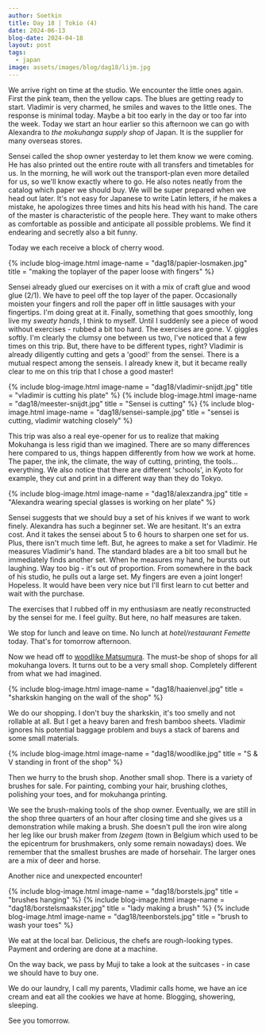 ```yaml
---
author: Soetkin
title: Day 18 | Tokio (4)
date: 2024-06-13
blog-date: 2024-04-18
layout: post
tags:
  - japan
image: assets/images/blog/dag18/lijm.jpg
---
```


We arrive right on time at the studio. 
We encounter the little ones again. First the pink team, then the yellow caps. The blues are getting ready to start. 
Vladimir is very charmed, he smiles and waves to the little ones. The response is minimal today. Maybe a bit too early in the day or too far into the week.
Today we start an hour earlier so this afternoon we can go with Alexandra to *the mokuhanga supply shop* of Japan. It is the supplier for many overseas stores.

Sensei called the shop owner yesterday to let them know we were coming. He has also printed out the entire route with all transfers and timetables for us. In the morning, he will work out the transport-plan even more detailed for us, so we'll know exactly where to go. He also notes neatly from the catalog which paper we should buy. We will be super prepared when we head out later. It's not easy for Japanese to write Latin letters, if he makes a mistake, he apologizes three times and hits his head with his hand. The care of the master is characteristic of the people here. They want to make others as comfortable as possible and anticipate all possible problems. We find it endearing and secretly also a bit funny.

Today we each receive a block of cherry wood. 

{% include blog-image.html image-name = "dag18/papier-losmaken.jpg" title = "making the toplayer of the paper loose with fingers" %}

Sensei already glued our exercises on it with a mix of craft glue and wood glue (2/1). We have to peel off the top layer of the paper. Occasionally moisten your fingers and roll the paper off in little sausages with your fingertips. I'm doing great at it. Finally, something that goes smoothly, long live my *sweaty hands*, I think to myself. Until I suddenly see a piece of wood without exercises - rubbed a bit too hard. The exercises are gone. V. giggles softly. I'm clearly the clumsy one between us two, I've noticed that a few times on this trip. But, there have to be different types, right?
Vladimir is already diligently cutting and gets a 'good!' from the sensei. There is a mutual respect among the senseis. 
I already knew it, but it became really clear to me on this trip that I chose a good master!

{% include blog-image.html image-name = "dag18/vladimir-snijdt.jpg" title = "vladimir is cutting his plate" %}
{% include blog-image.html image-name = "dag18/meester-snijdt.jpg" title = "Sensei is cutting" %}
{% include blog-image.html image-name = "dag18/sensei-sample.jpg" title = "sensei is cutting, vladimir watching closely" %}

This trip was also a real eye-opener for us to realize that making Mokuhanga is less rigid than we imagined. 
There are so many differences here compared to us, things happen differently from how we work at home. The paper, the ink, the climate, the way of cutting, printing, the tools... everything. We also notice that there are different 'schools', in Kyoto for example, they cut and print in a different way than they do Tokyo.

{% include blog-image.html image-name = "dag18/alexzandra.jpg" title = "Alexandra wearing special glasses is working on her plate" %}

Sensei suggests that we should buy a set of his knives if we want to work finely. 
Alexandra has such a beginner set. We are hesitant. It's an extra cost. And it takes the sensei about 5 to 6 hours to sharpen one set for us. Plus, there isn't much time left. 
But, he agrees to make a set for Vladimir. He measures Vladimir's hand. The standard blades are a bit too small but he immediately finds another set. When he measures my hand, he bursts out laughing. Way too big - it's out of proportion. From somewhere in the back of his studio, he pulls out a large set. My fingers are even a joint longer! Hopeless. It would have been very nice but I'll first learn to cut better and wait with the purchase.

The exercises that I rubbed off in my enthusiasm are neatly reconstructed by the sensei for me. 
I feel guilty. But here, no half measures are taken.

We stop for lunch and leave on time. No lunch at *hotel/restaurant Femette* today. That's for tomorrow afternoon.

Now we head off to [woodlike Matsumura](https://woodlikematsumura.com/en). The must-be shop of shops for all mokuhanga lovers. It turns out to be a very small shop. Completely different from what we had imagined.

{% include blog-image.html image-name = "dag18/haaienvel.jpg" title = "sharkskin hanging on the wall of the shop" %}

We do our shopping. I don't buy the sharkskin, it's too smelly and not rollable at all. But I get a heavy baren and fresh bamboo sheets. Vladimir ignores his potential baggage problem and buys a stack of barens and some small materials.

{% include blog-image.html image-name = "dag18/woodlike.jpg" title = "S & V standing in front of the shop" %}

Then we hurry to the brush shop. Another small shop. There is a variety of brushes for sale. For painting, combing your hair, brushing clothes, polishing your toes, and for mokuhanga printing.

We see the brush-making tools of the shop owner. Eventually, we are still in the shop three quarters of an hour after closing time and she gives us a demonstration while making a brush. She doesn't pull the iron wire along her leg like our brush maker from *Izegem* (town in Belgium which used to be the epicentrum for brushmakers, only some remain nowadays) does. We remember that the smallest brushes are made of horsehair. The larger ones are a mix of deer and horse.

Another nice and unexpected encounter!

{% include blog-image.html image-name = "dag18/borstels.jpg" title = "brushes hanging" %}
{% include blog-image.html image-name = "dag18/borstelsmaakster.jpg" title = "lady making a brush" %}
{% include blog-image.html image-name = "dag18/teenborstels.jpg" title = "brush to wash your toes" %}

We eat at the local bar. Delicious, the chefs are rough-looking types. Payment and ordering are done at a machine.

On the way back, we pass by Muji to take a look at the suitcases - in case we should have to buy one.

We do our laundry, I call my parents, Vladimir calls home, we have an ice cream and eat all the cookies we have at home. 
Blogging, showering, sleeping.

See you tomorrow.
